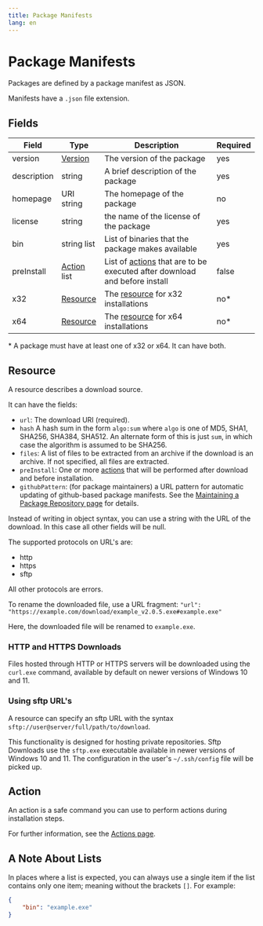 ```yaml
---
title: Package Manifests
lang: en
---
```


[Action]: #action
[Resource]: #resource

# Package Manifests
Packages are defined by a package manifest as JSON.

Manifests have a `.json` file extension.

## Fields
| Field | Type | Description | Required |
| ----- | ---- | ----------- | -------- |
| version | [Version](#Version) | The version of the package | yes |
| description | string | A brief description of the package | yes |
| homepage | URI string | The homepage of the package | no |
| license | string | the name of the license of the package | yes |
| bin | string list | List of binaries that the package makes available | yes |
| preInstall | [Action][] list | List of [actions][Action] that are to be executed after download and before install | false |
| x32 | [Resource][] | The [resource][Resource] for x32 installations | no\* |
| x64 | [Resource][] | The [resource][Resource] for x64 installations | no\* |

\* A package must have at least one of x32 or x64. It can have both.

## Resource
A resource describes a download source.

It can have the fields:
- `url`: The download URI (required).
- `hash` A hash sum in the form `algo:sum` where `algo` is one of MD5, SHA1, SHA256, SHA384, SHA512. An alternate form of this is just `sum`, in which case the algorithm is assumed to be SHA256.
- `files`: A list of files to be extracted from an archive if the download is an archive. If not specified, all files are extracted.
- `preInstall`: One or more [actions][Action] that will be performed after download and before installation.
- `githubPattern`: (for package maintainers) a URL pattern for automatic updating of github-based package manifests. See the [Maintaining a Package Repository page](maintaining-a-package-repository.md) for details.

Instead of writing in object syntax, you can use a string with the URL of the download. In this case all other fields will be null.

The supported protocols on URL's are:
- http
- https
- sftp

All other protocols are errors.

To rename the downloaded file, use a URL fragment:
`"url": "https://example.com/download/example_v2.0.5.exe#example.exe"`

Here, the downloaded file will be renamed to `example.exe`.

### HTTP and HTTPS Downloads
Files hosted through HTTP or HTTPS servers will be downloaded using the `curl.exe` command, available by default on newer versions of Windows 10 and 11.

### Using sftp URL's
A resource can specify an sftp URL with the syntax `sftp://user@server/full/path/to/download`.

This functionality is designed for hosting private repositories.
Sftp Downloads use the `sftp.exe` executable available in newer versions of Windows 10 and 11.
The configuration in the user's `~/.ssh/config` file will be picked up.

## Action
An action is a safe command you can use to perform actions during installation steps.

For further information, see the [Actions page](actions.md).

## A Note About Lists
In places where a list is expected, you can always use a single item if the list contains only one item; meaning without the brackets `[]`.
For example:
```json
{
	"bin": "example.exe"
}
```
